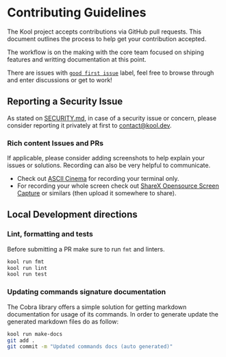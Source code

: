 # Contributing Guidelines

The Kool project accepts contributions via GitHub pull requests. This document outlines the process to help get your contribution accepted.

The workflow is on the making with the core team focused on shiping features and writting documentation at this point.

There are issues with [`good first issue`](https://github.com/kool-dev/kool/issues?q=is%3Aissue+is%3Aopen+label%3A%22good+first+issue%22) label, feel free to browse through and enter discussions or get to work!

## Reporting a Security Issue

As stated on [SECURITY.md](SECURITY.md), in case of a security issue or concern, please consider reporting it privately at first to [contact@kool.dev](mailto:contact@kool.dev).

### Rich content Issues and PRs

If applicable, please consider adding screenshots to help explain your issues or solutions. Recording can also be very helpful to communicate.

- Check out [ASCII Cinema](https://asciinema.org/) for recording your terminal only.
- For recording your whole screen check out [ShareX Opensource Screen Capture](https://getsharex.com) or similars (then upload it somewhere to share).

## Local Development directions
### Lint, formatting and tests

Before submitting a PR make sure to run `fmt` and linters.

```bash
kool run fmt
kool run lint
kool run test
```

### Updating commands signature documentation

The Cobra library offers a simple solution for getting markdown documentation for usage of its commands. In order to generate update the generated markdown files do as follow:

```bash
kool run make-docs
git add .
git commit -m "Updated commands docs (auto generated)"
```
